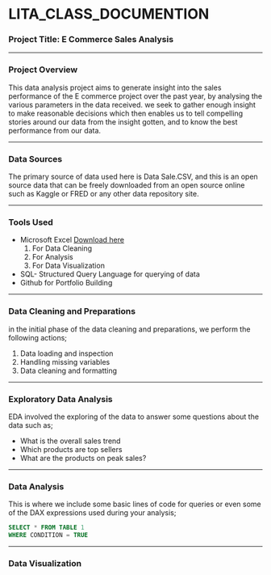 # LITA_CLASS_DOCUMENTION

### Project Title: E Commerce Sales Analysis
---

### Project Overview
This data analysis project aims to generate insight into the sales performance of the E commerce project over the past year, by analysing the various parameters in the data received. we seek to gather enough insight to make reasonable decisions which then  enables us to tell compelling stories around our data from the insight gotten, and to know the best performance from our data.

---

### Data Sources
The primary source of data used here is Data Sale.CSV, and this is an open source data that can be freely downloaded from an open source online such as Kaggle or FRED or any other data repository site. 

---

### Tools Used
- Microsoft Excel [Download here](https://www.microsoft.com)
  1. For Data Cleaning
  2. For Analysis
  3. For Data  Visualization
- SQL-  Structured Query Language for querying of data
- Github for Portfolio Building
---

### Data Cleaning and Preparations
in the initial phase of the data cleaning and preparations, we perform the following actions;
  1. Data loading and inspection
  2. Handling missing variables
  3. Data cleaning and formatting

---

### Exploratory Data Analysis
EDA involved the exploring of the data to answer some questions about the data such as;
- What is the overall sales trend
- Which products are top sellers
- What are the products on peak sales?

---

  ### Data Analysis
  This is where we include some basic lines of code for queries or even some of the DAX expressions used during your analysis;

  ```SQL
  SELECT * FROM TABLE 1
  WHERE CONDITION = TRUE
  ```
---

### Data Visualization


     
    
